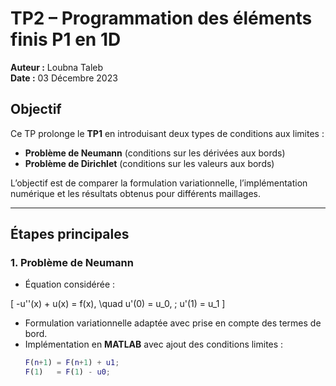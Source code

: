 # TP2 – Programmation des éléments finis P1 en 1D

**Auteur :** Loubna Taleb  
**Date :** 03 Décembre 2023  

##  Objectif
Ce TP prolonge le **TP1** en introduisant deux types de conditions aux limites :  
- **Problème de Neumann** (conditions sur les dérivées aux bords)  
- **Problème de Dirichlet** (conditions sur les valeurs aux bords)  

L’objectif est de comparer la formulation variationnelle, l’implémentation numérique et les résultats obtenus pour différents maillages.

---

## Étapes principales

### 1. Problème de Neumann
- Équation considérée :  
  

\[
  -u''(x) + u(x) = f(x), \quad u'(0) = u_0, \; u'(1) = u_1
  \]


- Formulation variationnelle adaptée avec prise en compte des termes de bord.  
- Implémentation en **MATLAB** avec ajout des conditions limites :  
  ```matlab
  F(n+1) = F(n+1) + u1;
  F(1)   = F(1) - u0;
